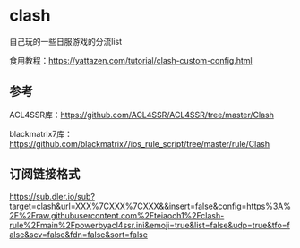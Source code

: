 # clash

自己玩的一些日服游戏的分流list

食用教程：https://yattazen.com/tutorial/clash-custom-config.html

## 参考

ACL4SSR库：https://github.com/ACL4SSR/ACL4SSR/tree/master/Clash

blackmatrix7库：https://github.com/blackmatrix7/ios_rule_script/tree/master/rule/Clash

## 订阅链接格式

https://sub.dler.io/sub?target=clash&url=XXX%7CXXX%7CXXX&&insert=false&config=https%3A%2F%2Fraw.githubusercontent.com%2Fteiaoch1%2Fclash-rule%2Fmain%2Fpowerbyacl4ssr.ini&emoji=true&list=false&udp=true&tfo=false&scv=false&fdn=false&sort=false
